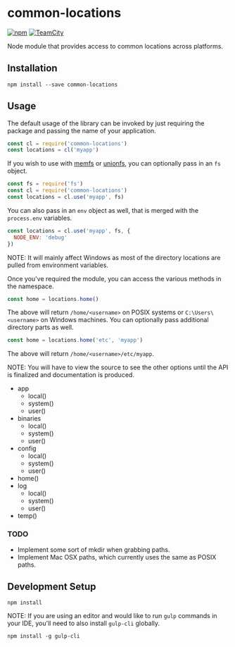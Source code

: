 # common-locations

[![npm](https://img.shields.io/npm/v/common-locations.svg?style=flat-square)](https://www.npmjs.com/package/common-locations)
[![TeamCity](https://img.shields.io/teamcity/https/build.nativecode.com/s/nativecode_opensource_CommonLocations_continuous.svg?style=flat-square)](https://build.nativecode.com/viewType.html?buildTypeId=nativecode_opensource_CommonLocations_continuous&guest=1)

Node module that provides access to common locations across platforms.

## Installation
```
npm install --save common-locations
```

## Usage

The default usage of the library can be invoked by just requiring the package
and passing the name of your application.
```javascript
const cl = require('common-locations')
const locations = cl('myapp')
```

If you wish to use with [memfs](https://www.npmjs.com/package/memfs) or
[unionfs](https://www.npmjs.com/package/unionfs), you can optionally pass in an
`fs` object.
```javascript
const fs = require('fs')
const cl = require('common-locations')
const locations = cl.use('myapp', fs)
```

You can also pass in an `env` object as well, that is merged with the `process.env`
variables.
```javascript
const locations = cl.use('myapp', fs, {
  NODE_ENV: 'debug'
})
```

NOTE: It will mainly affect Windows as most of the directory locations are pulled
from environment variables.

Once you've required the module, you can access the various methods in the namespace.
```javascript
const home = locations.home()
```

The above will return `/home/<username>` on POSIX systems or `C:\Users\<username>` on
Windows machines. You can optionally pass additional directory parts as well.
```javascript
const home = locations.home('etc', 'myapp')
```

The above will return `/home/<username>/etc/myapp`.

NOTE: You will have to view the source to see the other options until the API is finalized
and documentation is produced.

- app
    - local()
    - system()
    - user()
- binaries
    - local()
    - system()
    - user()
- config
    - local()
    - system()
    - user()
- home()
- log
    - local()
    - system()
    - user()
- temp()

### TODO
- Implement some sort of mkdir when grabbing paths.
- Implement Mac OSX paths, which currently uses the same as POSIX paths.

## Development Setup
```
npm install
```

NOTE: If you are using an editor and would like to run `gulp` commands in your IDE,
you'll need to also install `gulp-cli` globally.
```
npm install -g gulp-cli
```
